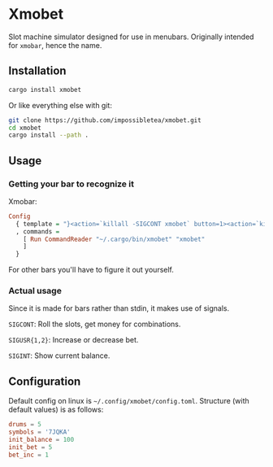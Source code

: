 # Xmobet

Slot machine simulator designed for use in menubars. Originally intended for
`xmobar`, hence the name.

## Installation

```sh
cargo install xmobet
```

Or like everything else with git:

```sh
git clone https://github.com/impossibletea/xmobet.git
cd xmobet
cargo install --path .
```

## Usage

### Getting your bar to recognize it

Xmobar:

```haskell
Config
  { template = "}<action=`killall -SIGCONT xmobet` button=1><action=`killall -SIGUSR1 xmobet` button=4><action=`killall -SIGUSR2 xmobet` button=5><action=`killall -SIGINT xmobet` button=3>%xmobet%</action></action></action></action>{"
  , commands = 
    [ Run CommandReader "~/.cargo/bin/xmobet" "xmobet"
    ]
  }
```

For other bars you'll have to figure it out yourself.

### Actual usage

Since it is made for bars rather than stdin, it makes use of signals.

`SIGCONT`: Roll the slots, get money for combinations.

`SIGUSR{1,2}`: Increase or decrease bet.

`SIGINT`: Show current balance.

## Configuration

Default config on linux is `~/.config/xmobet/config.toml`. Structure (with
default values) is as follows:

```toml
drums = 5
symbols = '7JQKA'
init_balance = 100
init_bet = 5
bet_inc = 1
```

